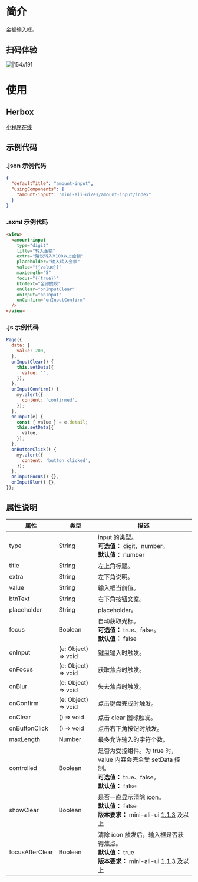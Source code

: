 # 简介

金额输入框。

## 扫码体验

![|154x191](https://mdn.alipayobjects.com/afts/img/A*9104QYYFeUcAAAAAAAAAAABkAa8wAA/original?bz=openpt_doc&t=KykAPsGBc8V1cSdvjWnEAgAAAABkMK8AAAAA#align=left&display=inline&height=191&margin=%5Bobject%20Object%5D&originHeight=191&originWidth=154&status=done&style=none&width=154)

# 使用

## Herbox

[小程序在线](https://herbox-embed.alipay.com/s/doc-aliui-amount-input?theme=light&previewZoom=75&chInfo=openhome-doc)

## 示例代码

### .json 示例代码

```json
{
  "defaultTitle": "amount-input",
  "usingComponents": {
    "amount-input": "mini-ali-ui/es/amount-input/index"
  }
}
```

### .axml 示例代码

```html
<view>
  <amount-input
    type="digit"
    title="转入金额"
    extra="建议转入¥100以上金额"
    placeholder="输入转入金额"
    value="{{value}}"
    maxLength="5"
    focus="{{true}}"
    btnText="全部提现"
    onClear="onInputClear"
    onInput="onInput"
    onConfirm="onInputConfirm"
  />
</view>
```

### .js 示例代码

```javascript
Page({
  data: {
    value: 200,
  },
  onInputClear() {
    this.setData({
      value: '',
    });
  },
  onInputConfirm() {
    my.alert({
      content: 'confirmed',
    });
  },
  onInput(e) {
    const { value } = e.detail;
    this.setData({
      value,
    });
  },
  onButtonClick() {
    my.alert({
      content: 'button clicked',
    });
  },
  onInputFocus() {},
  onInputBlur() {},
});
```

## 属性说明

| **属性** | **类型** | **描述** |
| --- | --- | --- |
| type | String | input 的类型。<br />**可选值：** digit、number。<br />**默认值：** number |
| title | String | 左上角标题。 |
| extra | String | 左下角说明。 |
| value | String | 输入框当前值。 |
| btnText | String | 右下角按钮文案。 |
| placeholder | String | placeholder。 |
| focus | Boolean | 自动获取光标。<br />**可选值：** true、false。<br />**默认值：** false |
| onInput | (e: Object) => void | 键盘输入时触发。 |
| onFocus | (e: Object) => void | 获取焦点时触发。 |
| onBlur | (e: Object) => void | 失去焦点时触发。 |
| onConfirm | (e: Object) => void | 点击键盘完成时触发。 |
| onClear | () => void | 点击 clear 图标触发。 |
| onButtonClick | () => void | 点击右下角按钮时触发。 |
| maxLength | Number | 最多允许输入的字符个数。 |
| controlled | Boolean | 是否为受控组件。为 true 时，value 内容会完全受 setData 控制。<br />**可选值：** true、false。<br />**默认值：** false |
| showClear | Boolean | 是否一直显示清除 icon。<br />**默认值：** false<br />**版本要求：** mini-ali-ui [1.1.3](https://www.npmjs.com/package/mini-ali-ui?activeTab=versions) 及以上 |
| focusAfterClear | Boolean | 清除 icon 触发后，输入框是否获得焦点。<br />**默认值：** true<br />**版本要求：** mini-ali-ui [1.1.3](https://www.npmjs.com/package/mini-ali-ui?activeTab=versions) 及以上 |
